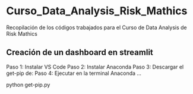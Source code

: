 # Curso_Data_Analysis_Risk_Mathics
Recopilación de los códigos trabajados para el Curso de Data Analysis de Risk Mathics


## Creación de un dashboard en streamlit

Paso 1: Instalar VS Code
Paso 2: Instalar Anaconda
Paso 3: Descargar el get-pip de:
Paso 4: Ejecutar en la terminal Anaconda ... 

python get-pip.py

